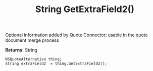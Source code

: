 ﻿---
uid: crmscript_ref_NSQuoteAlternative_GetExtraField2
title: String GetExtraField2()
intellisense: NSQuoteAlternative.GetExtraField2
keywords: NSQuoteAlternative, GetExtraField2
so.topic: reference
---

Optional information added by Quote Connector; usable in the quote document merge process

**Returns:** String


```crmscript
NSQuoteAlternative thing;
String extraField2  = thing.GetExtraField2();
```


